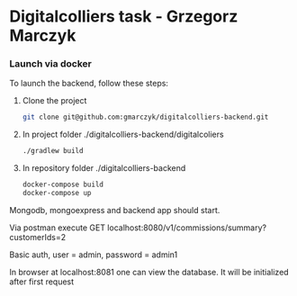# Digitalcolliers task - Grzegorz Marczyk


### Launch via docker

To launch the backend, follow these steps:

1. Clone the project
   ```sh
   git clone git@github.com:gmarczyk/digitalcolliers-backend.git
   ```
2. In project folder ./digitalcolliers-backend/digitalcoliers
   ```sh
   ./gradlew build
   ```
3. In repository folder ./digitalcolliers-backend
   ```sh
   docker-compose build
   docker-compose up
   ```
   
 Mongodb, mongoexpress and backend app should start.
 
Via postman execute
GET localhost:8080/v1/commissions/summary?customerIds=2

Basic auth, user = admin, password = admin1

In browser at localhost:8081 one can view the database. It will be initialized after first request